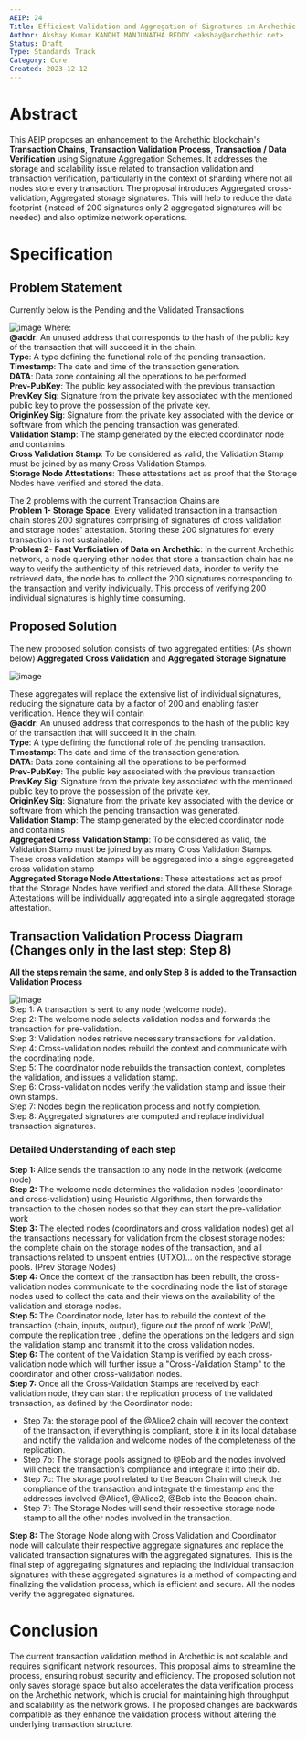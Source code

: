 ```yaml
---
AEIP: 24
Title: Efficient Validation and Aggregation of Signatures in Archethic Transactions
Author: Akshay Kumar KANDHI MANJUNATHA REDDY <akshay@archethic.net>
Status: Draft
Type: Standards Track
Category: Core
Created: 2023-12-12
---
```


# Abstract

This AEIP proposes an enhancement to the Archethic blockchain's **Transaction Chains**, **Transaction Validation Process**, **Transaction / Data Verification** using Signature Aggregation Schemes. It addresses the storage and scalability issue related to transaction validation and transaction verification, particularly in the context of sharding where not all nodes store every transaction. The proposal introduces Aggregated cross-validation, Aggregated storage signatures. This will help to reduce the data footprint (instead of 200 signatures only 2 aggregated signatures will be needed) and also optimize network operations.

# Specification

## Problem Statement
Currently below is the Pending and the Validated Transactions 

![image](https://github.com/archethic-foundation/aeip/assets/75987671/9b69a945-f14b-44bb-b07c-d600a981dd26)
Where:  <br>
**@addr**: An unused address that corresponds to the hash of the public key of the transaction that will succeed it in the chain. <br>
**Type**: A type defining the functional role of the pending transaction.<br>
**Timestamp**: The date and time of the transaction generation.<br>
**DATA**: Data zone containing all the operations to be performed<br>
**Prev-PubKey**: The public key associated with the previous transaction<br>
**PrevKey Sig**: Signature from the private key associated with the mentioned public key to prove the possession of the private key.<br>
**OriginKey Sig**: Signature from the private key associated with the device or software from which the pending transaction was generated.<br>
**Validation Stamp**: The stamp generated by the elected coordinator node and containins<br>
**Cross Validation Stamp**: To be considered as valid, the Validation Stamp must be joined by as many Cross Validation Stamps.<br>
**Storage Node Attestations**: These attestations act as proof that the Storage Nodes have verified and stored the data.

The 2 problems with the current Transaction Chains are  <br>
**Problem 1- Storage Space**:
Every validated transaction in a transaction chain stores 200 signatures comprising of signatures of cross validation and storage nodes' attestation. Storing these 200 signatures for every transaction is not sustainable. <br>
**Problem 2- Fast Verficiation of Data on Archethic**:
In the current Archethic network, a node querying other nodes that store a transaction chain has no way to verify the authenticity of this retrieved data, inorder to verify the retrieved data, the node has to collect the 200 signatures corresponding to the transaction and verify individually. This process of verifying 200 individual signatures is highly time consuming. 

## Proposed Solution
The new proposed solution consists of two aggregated entities: (As shown below) **Aggregated Cross Validation** and **Aggregated Storage Signature**
  
 ![image](https://github.com/archethic-foundation/aeip/assets/75987671/6159d020-49be-4da7-9595-5f908274b1b1)

These aggregates will replace the extensive list of individual signatures, reducing the signature data by a factor of 200 and enabling faster verification. Hence they will contain <br>
**@addr**: An unused address that corresponds to the hash of the public key of the transaction that will succeed it in the chain. <br>
**Type**: A type defining the functional role of the pending transaction.<br>
**Timestamp**: The date and time of the transaction generation.<br>
**DATA**: Data zone containing all the operations to be performed<br>
**Prev-PubKey**: The public key associated with the previous transaction<br>
**PrevKey Sig**: Signature from the private key associated with the mentioned public key to prove the possession of the private key.<br>
**OriginKey Sig**: Signature from the private key associated with the device or software from which the pending transaction was generated.<br>
**Validation Stamp**: The stamp generated by the elected coordinator node and containins<br>
**Aggregated Cross Validation Stamp**: To be considered as valid, the Validation Stamp must be joined by as many Cross Validation Stamps. These cross validation stamps will be aggregated into a single aggreagated cross validation stamp <br>
**Aggregated Storage Node Attestations**: These attestations act as proof that the Storage Nodes have verified and stored the data. All these Storage Attestations will be individually aggregated into a single aggregated storage attestation.

## Transaction Validation Process Diagram (Changes only in the last step: Step 8)

**All the steps remain the same, and only Step 8 is added to the Transaction Validation Process**

![image](https://github.com/archethic-foundation/aeip/assets/75987671/f76d6bff-17f2-42dc-a5c0-37b6d1e69e69) <br>
Step 1: A transaction is sent to any node (welcome node). <br>
Step 2: The welcome node selects validation nodes and forwards the transaction for pre-validation. <br>
Step 3: Validation nodes retrieve necessary transactions for validation. <br>
Step 4: Cross-validation nodes rebuild the context and communicate with the coordinating node. <br>
Step 5: The coordinator node rebuilds the transaction context, completes the validation, and issues a validation stamp. <br>
Step 6: Cross-validation nodes verify the validation stamp and issue their own stamps. <br>
Step 7: Nodes begin the replication process and notify completion. <br>
Step 8: Aggregated signatures are computed and replace individual transaction signatures.

### Detailed Understanding of each step
**Step 1:** Alice sends the transaction to any node in the network (welcome node) <br>
**Step 2:** The welcome node determines the validation nodes (coordinator and cross-validation) using Heuristic Algorithms, then forwards the transaction to the chosen nodes so that they can start the pre-validation work <br>
**Step 3:** The elected nodes (coordinators and cross validation nodes) get all the transactions necessary for validation from the closest storage nodes: the complete chain on the storage nodes of the transaction, and all transactions related to unspent entries (UTXO)... on the respective storage pools. (Prev Storage Nodes) <br>
**Step 4:** Once the context of the transaction has been rebuilt, the cross-validation nodes communicate to the coordinating node the list of storage nodes used to collect the data and their views on the availability of the validation and storage nodes. <br>
**Step 5:** The Coordinator node, later has to rebuild the context of the transaction (chain, inputs, output), figure out the proof of work (PoW), compute the replication tree , define the operations on the ledgers and sign the validation stamp and transmit it to the cross validation nodes. <br>
**Step 6:** The content of the Validation Stamp is verified by each cross-validation node which will further issue a "Cross-Validation Stamp" to the coordinator and other cross-validation nodes. <br>
**Step 7:** Once all the Cross-Validation Stamps are received by each validation node, they can start the replication process of the validated transaction, as defined by the Coordinator node: <br>
- Step 7a: the storage pool of the @Alice2 chain will recover the context of the transaction, if everything is compliant, store it in its local database and notify the validation and welcome nodes of the completeness of the replication.<br>
- Step 7b: The storage pools assigned to @Bob and the nodes involved will check the transaction’s compliance and integrate it into their db.<br>
- Step 7c: The storage pool related to the Beacon Chain will check the compliance of the transaction and integrate the timestamp and the addresses involved @Alice1, @Alice2, @Bob into the Beacon chain.<br>
- Step 7’: The Storage Nodes will send their respective storage node stamp to all the other nodes involved in the transaction.<br>

**Step 8:** The Storage Node along with Cross Validation and Coordinator node will calculate their respective aggregate signatures and replace the validated transaction signatures with the aggregated signatures. This is the final step of aggregating signatures and replacing the individual transaction signatures with these aggregated signatures is a method of compacting and finalizing the validation process, which is efficient and secure. All the nodes verify the aggregated signatures.<br>

# Conclusion

The current transaction validation method in Archethic is not scalable and requires significant network resources. This proposal aims to streamline the process, ensuring robust security and efficiency. The proposed solution not only saves storage space but also accelerates the data verification process on the Archethic network, which is crucial for maintaining high throughput and scalability as the network grows. The proposed changes are backwards compatible as they enhance the validation process without altering the underlying transaction structure.

